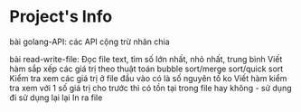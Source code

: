 # Project's Info
bài golang-API: các API cộng trừ nhân chia

bài read-write-file: 
	Đọc file text, tìm số lớn nhất, nhỏ nhất, trung bình
	Viết hàm sắp xếp các giá trị theo thuật toán bubble sort/merge sort/quick sort
	Kiểm tra xem các giá trị ở file đầu vào có là số nguyên tố ko
	Viết hàm kiểm tra xem với 1 số  giá trị cho trước thì có tồn tại trong file hay không - sử dụng đi sử dụng lại lại
	In ra file
